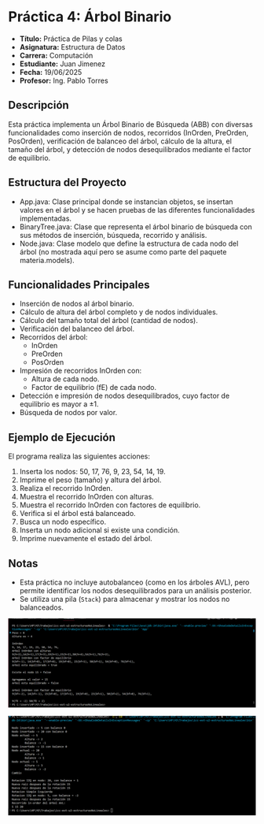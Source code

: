 # Práctica 4: Árbol Binario 

- **Título:** Práctica de Pilas y colas
- **Asignatura:** Estructura de Datos  
- **Carrera:** Computación  
- **Estudiante:** Juan Jimenez  
- **Fecha:** 19/06/2025  
- **Profesor:** Ing. Pablo Torres  

## Descripción

Esta práctica implementa un Árbol Binario de Búsqueda (ABB) con diversas funcionalidades como inserción de nodos, recorridos (InOrden, PreOrden, PosOrden), verificación de balanceo del árbol, cálculo de la altura, el tamaño del árbol, y detección de nodos desequilibrados mediante el factor de equilibrio.

## Estructura del Proyecto

- App.java: Clase principal donde se instancian objetos, se insertan valores en el árbol y se hacen pruebas de las diferentes funcionalidades implementadas.
- BinaryTree.java: Clase que representa el árbol binario de búsqueda con sus métodos de inserción, búsqueda, recorrido y análisis.
- Node.java: Clase modelo que define la estructura de cada nodo del árbol (no mostrada aquí pero se asume como parte del paquete materia.models).

## Funcionalidades Principales

- Inserción de nodos al árbol binario.
- Cálculo de altura del árbol completo y de nodos individuales.
- Cálculo del tamaño total del árbol (cantidad de nodos).
- Verificación del balanceo del árbol.
- Recorridos del árbol:
  - InOrden
  - PreOrden
  - PosOrden
- Impresión de recorridos InOrden con:
  - Altura de cada nodo.
  - Factor de equilibrio (fE) de cada nodo.
- Detección e impresión de nodos desequilibrados, cuyo factor de equilibrio es mayor a ±1.
- Búsqueda de nodos por valor.

## Ejemplo de Ejecución

El programa realiza las siguientes acciones:

1. Inserta los nodos: 50, 17, 76, 9, 23, 54, 14, 19.
2. Imprime el peso (tamaño) y altura del árbol.
3. Realiza el recorrido InOrden.
4. Muestra el recorrido InOrden con alturas.
5. Muestra el recorrido InOrden con factores de equilibrio.
6. Verifica si el árbol está balanceado.
7. Busca un nodo específico.
8. Inserta un nodo adicional si existe una condición.
9. Imprime nuevamente el estado del árbol.

## Notas

- Esta práctica no incluye autobalanceo (como en los árboles AVL), pero permite identificar los nodos desequilibrados para un análisis posterior.
- Se utiliza una pila (`Stack`) para almacenar y mostrar los nodos no balanceados.

![alt text](<Captura de pantalla 2025-06-19 194530.png>)

![alt text](<Captura de pantalla 2025-06-26 200511.png>)